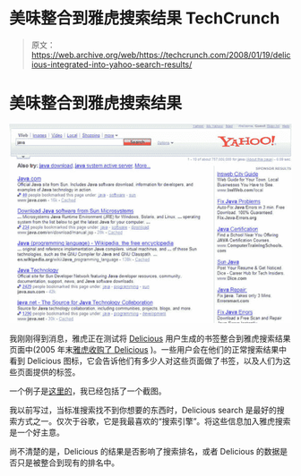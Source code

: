 # 美味整合到雅虎搜索结果 TechCrunch

> 原文：<https://web.archive.org/web/https://techcrunch.com/2008/01/19/delicious-integrated-into-yahoo-search-results/>

# 美味整合到雅虎搜索结果

![](img/2d569e6f9371f953f2b32157ad7108e1.png)

我刚刚得到消息，雅虎正在测试将 [Delicious](https://web.archive.org/web/20221206153932/http://www.delicious.com/) 用户生成的书签整合到雅虎搜索结果页面中(2005 年末[雅虎收购了 Delicious](https://web.archive.org/web/20221206153932/http://www.beta.techcrunch.com/2005/12/09/yahoo-acquires-delicious/) )。一些用户会在他们的正常搜索结果中看到 Delicious 图标，它会告诉他们有多少人对这些页面做了书签，以及人们为这些页面提供的标签。

一个例子是[这里的](https://web.archive.org/web/20221206153932/http://search.yahoo.com/search;_ylt=A0oGkjXnQpFHyZ0ASZdXNyoA?p=java&fr=&ei=UTF-8&tmpl=H057)，我已经包括了一个截图。

我以前写过，当标准搜索找不到你想要的东西时，Delicious search 是最好的搜索方式之一。仅次于谷歌，它是我最喜欢的“搜索引擎”。将这些信息加入雅虎搜索是一个好主意。

尚不清楚的是，Delicious 的结果是否影响了搜索排名，或者 Delicious 的数据是否只是被整合到现有的排名中。